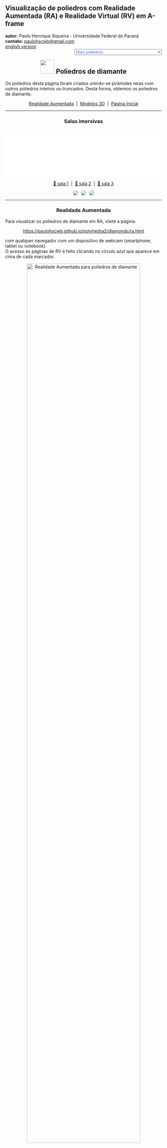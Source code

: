<link rel="stylesheet" href="../../scripts/style.css">
<meta charset="utf-8">
<link rel="icon" type="image/png" href="../vr/salas/imagens/icone.png">
<h2>Visualização de poliedros com Realidade Aumentada (RA) e Realidade Virtual (RV) em A-frame</h2>
<b>autor:</b> Paulo Henrique Siqueira - Universidade Federal do Paraná
<br><b>contato:</b> <a href="#"> paulohscwb@gmail.com </a>
<br><a href="https://paulohscwb.github.io/polyhedra2/diamonds/">english version</a>
<form style="margin: 0 auto; float:right; text-align:right; width:100%; margin-bottom:15px;">
	<select id="url" onchange="urlHandler(this.value)" style="color:royalblue;">
		<option disabled selected>Mais poliedros:</option>
		<option value="../../ArchimedeanCatalanHulls/pt-br/">Cascos convexos de Arquimedes e Catalan</option>
		<option value="../../fractalplatonic/pt-br/">Fractais dos poliedros de Platão</option>
		<option value="../../fractalnonconvex/pt-br/">Fractais dos poliedros não convexos</option>
		<option value="../../fractalarchimedean/pt-br/">Fractais dos poliedros de Arquimedes</option>
		<option value="../../chamfered/pt-br/">Poliedros chanfrados</option>
		<option value="../../propellor/pt-br/">Poliedros de hélice</option>
		<option disabled value="../../diamonds/pt-br/">Poliedros de diamante</option>
	</select>
</form>
<script>
function urlHandler(value) {                               
    window.location.assign(`${value}`);
}
</script>

<p id="p1"></p>
  <h2 align="center"><img src="../vr/salas/imagens/icone.png" style="margin-bottom:-10px" width="45"> Poliedros de diamante</h2>
  Os poliedros desta página foram criados unindo-se pirâmides retas com outros poliedros inteiros ou truncados. Desta forma, obtemos os poliedros de diamante.

<p align="center"><a href="#ra">Realidade Aumentada</a><span>&nbsp;&nbsp;|&nbsp;&nbsp;</span><a href="#m3d">Modelos 3D</a><span>&nbsp;&nbsp;|&nbsp;&nbsp;</span><a href="../../pt-br/">Página Inicial</a></p>
<hr>
 <h3 align="center">Salas imersivas</h3>
  <div class="embed-container"><iframe width="100%" src="../sala1.htm" title="Sala Imersiva dos poliedros de diamante" frameborder="0" loading="lazy"></iframe></div>
  <p align="center"><a href="../sala1.htm" target="_blank">&#x1f517; sala 1</a><span>&nbsp;&nbsp;|&nbsp;&nbsp;</span><a href="../sala2.htm" target="_blank">&#x1f517; sala 2</a><span>&nbsp;&nbsp;|&nbsp;&nbsp;</span><a href="../sala3.htm" target="_blank">&#x1f517; sala 3</a></p>
  <p align="center"><img src="../../../geometria-descritiva/videos/diamonds1.gif" style="max-width: 31.5%; border-radius:5px; margin-right:2%;" loading="lazy"/><img src="../../../geometria-descritiva/videos/diamonds2.gif" style="max-width: 31.5%; margin-right:2%; border-radius:5px" loading="lazy"/><img src="../../../geometria-descritiva/videos/diamonds3.gif" style="max-width: 31.5%; border-radius:5px" loading="lazy"/></p>
  <hr>
  <h3 id="ra" align="center">Realidade Aumentada</h3>
  Para visualizar os poliedros de diamante em RA, visite a página:
<p align="center"><a href="../ra.html" class="raAR" target="_blank">https://paulohscwb.github.io/polyhedra2/diamonds/ra.html</a></p> 
com qualquer navegador com um dispositivo de webcam (smartphone, tablet ou notebook).
<br>O acesso às páginas de RV é feito clicando no círculo azul que aparece em cima de cada marcador.
<p align="center"><img style="border-radius:7px;" alt="Realidade Aumentada para poliedros de diamante" src="../ar/example.jpg" width="85%"></p>
<p align="center"><img src="../ar/diamonds.gif" alt="Realidade Aumentada para poliedros de diamante" style="max-width: 92%; border-radius:5px;" loading="lazy"/></p>
<hr>
<h3 id="m3d" align="center">Modelos 3D</h3>
<!-- <iframe width="560" height="315" style="max-width:100%" src="https://www.youtube.com/embed/videoseries?list=PLy0I_lGW8HxU-mneUmSsccpRAAwbErHFq" title="YouTube video player" frameborder="0" allow="accelerometer; autoplay; clipboard-write; encrypted-media; gyroscope; picture-in-picture; web-share" allowfullscreen></iframe> -->
<h4>1. Cúpula triangular de diamante</h4>
<a href="../vr/TriangularCupola.htm" target="_blank" title="modelo 3D" class="fotoA"><img src="../ar/80A.png" class="foto" alt="Cúpula triangular de diamante"></a><img src="../ar/80.png" class="qr">
 <br><br>Quando construímos uma pirâmide reta de base hexagonal, que tem a base coincidente com a face hexagonal de uma cúpula triangular de Johnson, obtemos uma cúpula triangular de diamante. 
 <br><br><b>Faces:</b> 10 triângulos e 3 quadrados | <b>Arestas:</b> 21 | <b>Vértices:</b> 10. <a href="https://polytope.miraheze.org/wiki/Triangular_cupola" target="_blank">Mais sobre...</a>
 <br><a href="../ra.html" class="raAR" title="Realidade aumentada" target="_blank"></a>
<hr>
<h4>2. Cúpula quadrada de diamante</h4>
<a href="../vr/SquareCupola.htm" target="_blank" title="modelo 3D" class="fotoA"><img src="../ar/81A.png" class="foto" alt="Cúpula quadrada de diamante"></a><img src="../ar/81.png" class="qr">
 <br><br>Quando construímos uma pirâmide reta de base octogonal, que tem a base coincidente com a face octogonal de uma cúpula quadrada de Johnson, obtemos uma cúpula quadrada de diamante. 
 <br><br><b>Faces:</b> 12 triângulos e 5 quadrados | <b>Arestas:</b> 28 | <b>Vértices:</b> 13. <a href="https://polytope.miraheze.org/wiki/Square_cupola" target="_blank">Mais sobre...</a>
 <br><a href="../ra.html" class="raAR" title="Realidade aumentada" target="_blank"></a>
<hr>
<h4>3. Cúpula pentagonal de diamante</h4>
<a href="../vr/PentagonalCupola.htm" target="_blank" title="modelo 3D" class="fotoA"><img src="../ar/82A.png" class="foto" alt="Cúpula pentagonal de diamante"></a><img src="../ar/82.png" class="qr">
 <br><br>Quando construímos uma pirâmide reta de base decagonal, que tem a base coincidente com a face decagonal de uma cúpula pentagonal de Johnson, obtemos uma cúpula pentagonal de diamante. 
 <br><br><b>Faces:</b> 15 triângulos, 5 quadrados e 1 pentágono | <b>Arestas:</b> 35 | <b>Vértices:</b> 16. <a href="https://polytope.miraheze.org/wiki/Pentagonal_cupola" target="_blank">Mais sobre...</a>
 <br><a href="../ra.html" class="raAR" title="Realidade aumentada" target="_blank"></a>
<hr>
<h4>4. Rotunda pentagonal de diamante</h4>
<a href="../vr/PentagonalRotunda.htm" target="_blank" title="modelo 3D" class="fotoA"><img src="../ar/83A.png" class="foto" alt="Rotunda pentagonal de diamante"></a><img src="../ar/83.png" class="qr">
 <br><br>Quando construímos uma pirâmide reta de base decagonal, que tem a base coincidente com a face decagonal de uma rotunda pentagonal de Johnson, obtemos uma rotunda pentagonal de diamante.
 <br><br><b>Faces:</b> 20 triângulos e 6 pentágonos | <b>Arestas:</b> 45 | <b>Vértices:</b> 21. <a href="https://polytope.miraheze.org/wiki/Pentagonal_rotunda" target="_blank">Mais sobre...</a>
 <br><a href="../ra.html" class="raAR" title="Realidade aumentada" target="_blank"></a>
<hr>
<h4>5. Dipirâmide pentagonal de diamante</h4>
<a href="../vr/PentagonalDipyramid.htm" target="_blank" title="modelo 3D" class="fotoA"><img src="../ar/84A.png" class="foto" alt="Dipirâmide pentagonal de diamante"></a><img src="../ar/84.png" class="qr">
 <br><br>Se construirmos uma dipirâmide usando duas pirâmides pentagonais retas com alturas diferentes, obtemos uma dipirâmide pentagonal de diamante.
 <br><br><b>Faces:</b> 10 triângulos | <b>Arestas:</b> 15 | <b>Vértices:</b> 7. <a href="https://polytope.miraheze.org/wiki/Pentagonal_tegum" target="_blank">Mais sobre...</a>
 <br><a href="../ra.html" class="raAR" title="Realidade aumentada" target="_blank"></a>
<hr>
<h4>6. Dipirâmide hexagonal de diamante</h4>
<a href="../vr/HexagonalDipyramid.htm" target="_blank" title="modelo 3D" class="fotoA"><img src="../ar/85A.png" class="foto" alt="Dipirâmide hexagonal de diamante"></a><img src="../ar/85.png" class="qr">
 <br><br>Se construirmos uma dipirâmide usando duas pirâmides hexagonais retas com alturas diferentes, obtemos uma dipirâmide hexagonal de diamante.
 <br><br><b>Faces:</b> 12 triângulos | <b>Arestas:</b> 18 | <b>Vértices:</b> 8. <a href="https://mathworld.wolfram.com/HexagonalDipyramid.html" target="_blank">Mais sobre...</a>
 <br><a href="../ra.html" class="raAR" title="Realidade aumentada" target="_blank"></a>
<hr>
<h4>7. Dipirâmide heptagonal de diamante</h4>
<a href="../vr/HeptagonalDipyramid.htm" target="_blank" title="modelo 3D" class="fotoA"><img src="../ar/86A.png" class="foto" alt="Dipirâmide heptagonal de diamante"></a><img src="../ar/86.png" class="qr">
 <br><br>Se construirmos uma dipirâmide usando duas pirâmides heptagonais retas com alturas diferentes, obtemos uma dipirâmide heptagonal de diamante. 
 <br><br><b>Faces:</b> 14 triângulos | <b>Arestas:</b> 21 | <b>Vértices:</b> 9. <a href="https://mathworld.wolfram.com/Dipyramid.html" target="_blank">Mais sobre...</a>
 <br><a href="../ra.html" class="raAR" title="Realidade aumentada" target="_blank"></a>
<hr>
<h4>8. Dipirâmide octogonal de diamante</h4>
<a href="../vr/OctagonalDipyramid.htm" target="_blank" title="modelo 3D" class="fotoA"><img src="../ar/87A.png" class="foto" alt="Dipirâmide octogonal de diamante"></a><img src="../ar/87.png" class="qr">
 <br><br>Se construirmos uma dipirâmide usando duas pirâmides octogonais retas com alturas diferentes, obtemos uma dipirâmide octogonal de diamante. 
 <br><br><b>Faces:</b> 16 triângulos | <b>Arestas:</b> 24 | <b>Vértices:</b> 10. <a href="https://mathworld.wolfram.com/Dipyramid.html" target="_blank">Mais sobre...</a>
 <br><a href="../ra.html" class="raAR" title="Realidade aumentada" target="_blank"></a>
<hr>
<h4>9. Antiprisma quadrado de diamante</h4>
<a href="../vr/SquareAntiprism.htm" target="_blank" title="modelo 3D" class="fotoA"><img src="../ar/88A.png" class="foto" alt="Antiprisma quadrado de diamante"></a><img src="../ar/88.png" class="qr">
 <br><br>Considere um antiprisma modificado, com uma base quadrada reduzida com um fator entre 0.6 e 0.8. Se construirmos uma pirâmide reta quadrada com a base coincidente com a base maior do antiprisma, obtemos um antiprisma quadrado de diamante.
 <br><br><b>Faces:</b> 12 triângulos e 1 quadrado | <b>Arestas:</b> 20 | <b>Vértices:</b> 9. <a href="https://mathworld.wolfram.com/Antiprism.html" target="_blank">Mais sobre...</a>
 <br><a href="../ra.html" class="raAR" title="Realidade aumentada" target="_blank"></a>
<hr>
<h4>10. Antiprisma pentagonal de diamante</h4>
<a href="../vr/PentagonalAntiprism.htm" target="_blank" title="modelo 3D" class="fotoA"><img src="../ar/89A.png" class="foto" alt="Antiprisma pentagonal de diamante"></a><img src="../ar/89.png" class="qr">
 <br><br>Considere um antiprisma modificado, com uma base pentagonal reduzida com um fator entre 0.6 e 0.8. Se construirmos uma pirâmide reta pentagonal com a base coincidente com a base maior do antiprisma, obtemos um antiprisma pentagonal de diamante. 
 <br><br><b>Faces:</b> 15 triângulos e 1 pentágono | <b>Arestas:</b> 25 | <b>Vértices:</b> 11. <a href="https://mathworld.wolfram.com/Antiprism.html" target="_blank">Mais sobre...</a>
 <br><a href="../ra.html" class="raAR" title="Realidade aumentada" target="_blank"></a>
<hr>
<h4>11. Antiprisma hexagonal de diamante</h4>
<a href="../vr/HexagonalAntiprism.htm" target="_blank" title="modelo 3D" class="fotoA"><img src="../ar/90A.png" class="foto" alt="Antiprisma hexagonal de diamante"></a><img src="../ar/90.png" class="qr">
 <br><br>Considere um antiprisma modificado, com uma base hexagonal reduzida com um fator entre 0.6 e 0.8. Se construirmos uma pirâmide reta hexagonal com a base coincidente com a base maior do antiprisma, obtemos um antiprisma hexagonal de diamante.
 <br><br><b>Faces:</b> 18 triângulos e 1 hexágono | <b>Arestas:</b> 30 | <b>Vértices:</b> 13. <a href="https://mathworld.wolfram.com/Antiprism.html" target="_blank">Mais sobre...</a>
 <br><a href="../ra.html" class="raAR" title="Realidade aumentada" target="_blank"></a>
<hr>
<h4>12. Antiprisma heptagonal de diamante</h4>
<a href="../vr/HeptagonalAntiprism.htm" target="_blank" title="modelo 3D" class="fotoA"><img src="../ar/91A.png" class="foto" alt="Antiprisma heptagonal de diamante"></a><img src="../ar/91.png" class="qr">
 <br><br>Considere um antiprisma modificado, com uma base heptagonal reduzida com um fator entre 0.6 e 0.8. Se construirmos uma pirâmide reta heptagonal com a base coincidente com a base maior do antiprisma, obtemos um antiprisma heptagonal de diamante. 
 <br><br><b>Faces:</b> 21 triângulos e 1 heptágono | <b>Arestas:</b> 35 | <b>Vértices:</b> 15. <a href="https://mathworld.wolfram.com/Antiprism.html" target="_blank">Mais sobre...</a>
 <br><a href="../ra.html" class="raAR" title="Realidade aumentada" target="_blank"></a>
<hr>
<h4>13. Antiprisma octogonal de diamante</h4>
<a href="../vr/OctagonalAntiprism.htm" target="_blank" title="modelo 3D" class="fotoA"><img src="../ar/92A.png" class="foto" alt="Antiprisma octogonal de diamante"></a><img src="../ar/92.png" class="qr">
 <br><br>Considere um antiprisma modificado, com uma base octogonal reduzida com um fator entre 0.6 e 0.8. Se construirmos uma pirâmide reta octogonal com a base coincidente com a base maior do antiprisma, obtemos um antiprisma octogonal de diamante. 
 <br><br><b>Faces:</b> 24 triângulos e 1 octógono | <b>Arestas:</b> 40 | <b>Vértices:</b> 17. <a href="https://mathworld.wolfram.com/Antiprism.html" target="_blank">Mais sobre...</a>
 <br><a href="../ra.html" class="raAR" title="Realidade aumentada" target="_blank"></a>
<hr>
<h4>14. Antiprisma quadrado refletido de diamante</h4>
<a href="../vr/SquareAntiprism2.htm" target="_blank" title="modelo 3D" class="fotoA"><img src="../ar/93A.png" class="foto" alt="Antiprisma quadrado refletido de diamante"></a><img src="../ar/93.png" class="qr">
 <br><br>Considere um antiprisma modificado, com uma base quadrada reduzida com um fator entre 0.6 e 0.8. Encontre a reflexão da base menor do antiprisma em relação à base maior. Unindo-se o vértice de uma pirâmide reta quadrada com os vértices da base maior e da base refletida do antiprisma, encontramos um antiprisma quadrado refletido de diamante.  
 <br><br><b>Faces:</b> 20 triângulos e 1 quadrado | <b>Arestas:</b> 32 | <b>Vértices:</b> 13. <a href="https://mathworld.wolfram.com/Antiprism.html" target="_blank">Mais sobre...</a>
 <br><a href="../ra.html" class="raAR" title="Realidade aumentada" target="_blank"></a>
<hr>
<h4>15. Antiprisma pentagonal refletido de diamante</h4>
<a href="../vr/PentagonalAntiprism2.htm" target="_blank" title="modelo 3D" class="fotoA"><img src="../ar/94A.png" class="foto" alt="Antiprisma pentagonal refletido de diamante"></a><img src="../ar/94.png" class="qr">
 <br><br>Considere um antiprisma modificado, com uma base pentagonal reduzida com um fator entre 0.6 e 0.8. Encontre a reflexão da base menor do antiprisma em relação à base maior. Unindo-se o vértice de uma pirâmide reta pentagonal com os vértices da base maior e da base refletida do antiprisma, encontramos um antiprisma pentagonal refletido de diamante.  
 <br><br><b>Faces:</b> 25 triângulos e 1 pentágono | <b>Arestas:</b> 40 | <b>Vértices:</b> 16. <a href="https://mathworld.wolfram.com/Antiprism.html" target="_blank">Mais sobre...</a>
 <br><a href="../ra.html" class="raAR" title="Realidade aumentada" target="_blank"></a>
<hr>
<h4>16. Antiprisma hexagonal refletido de diamante</h4>
<a href="../vr/HexagonalAntiprism2.htm" target="_blank" title="modelo 3D" class="fotoA"><img src="../ar/95A.png" class="foto" alt="Antiprisma hexagonal refletido de diamante"></a><img src="../ar/95.png" class="qr">
 <br><br>Considere um antiprisma modificado, com uma base hexagonal reduzida com um fator entre 0.6 e 0.8. Encontre a reflexão da base menor do antiprisma em relação à base maior. Unindo-se o vértice de uma pirâmide reta hexagonal com os vértices da base maior e da base refletida do antiprisma, encontramos um antiprisma hexagonal refletido de diamante.  
 <br><br><b>Faces:</b> 30 triângulos e 1 hexágono | <b>Arestas:</b> 48 | <b>Vértices:</b> 19. <a href="https://mathworld.wolfram.com/Antiprism.html" target="_blank">Mais sobre...</a>
 <br><a href="../ra.html" class="raAR" title="Realidade aumentada" target="_blank"></a>
<hr>
<h4>17. Antiprisma heptagonal refletido de diamante</h4>
<a href="../vr/HeptagonalAntiprism2.htm" target="_blank" title="modelo 3D" class="fotoA"><img src="../ar/96A.png" class="foto" alt="Antiprisma heptagonal refletido de diamante"></a><img src="../ar/96.png" class="qr">
 <br><br>Considere um antiprisma modificado, com uma base heptagonal reduzida com um fator entre 0.6 e 0.8. Encontre a reflexão da base menor do antiprisma em relação à base maior. Unindo-se o vértice de uma pirâmide reta heptagonal com os vértices da base maior e da base refletida do antiprisma, encontramos um antiprisma heptagonal refletido de diamante. 
 <br><br><b>Faces:</b> 35 triângulos e 1 heptágono | <b>Arestas:</b> 56 | <b>Vértices:</b> 22. <a href="https://mathworld.wolfram.com/Antiprism.html" target="_blank">Mais sobre...</a>
 <br><a href="../ra.html" class="raAR" title="Realidade aumentada" target="_blank"></a>
<hr>
<h4>18. Antiprisma octogonal refletido de diamante</h4>
<a href="../vr/OctagonalAntiprism2.htm" target="_blank" title="modelo 3D" class="fotoA"><img src="../ar/97A.png" class="foto" alt="Antiprisma octogonal refletido de diamante"></a><img src="../ar/97.png" class="qr">
 <br><br>Considere um antiprisma modificado, com uma base octogonal reduzida com um fator entre 0.6 e 0.8. Encontre a reflexão da base menor do antiprisma em relação à base maior. Unindo-se o vértice de uma pirâmide reta octogonal com os vértices da base maior e da base refletida do antiprisma, encontramos um antiprisma octogonal refletido de diamante. 
 <br><br><b>Faces:</b> 40 triângulos e 1 octógono | <b>Arestas:</b> 64 | <b>Vértices:</b> 25. <a href="https://mathworld.wolfram.com/Antiprism.html" target="_blank">Mais sobre...</a>
 <br><a href="../ra.html" class="raAR" title="Realidade aumentada" target="_blank"></a>
<hr>
<h4>19. Icosaedro tridiminuído aumentado</h4>
<a href="../vr/AugmentedTridiminishedIcosahedron.htm" target="_blank" title="modelo 3D" class="fotoA"><img src="../ar/98A.png" class="foto" alt="Icosaedro tridiminuído aumentado"></a><img src="../ar/98.png" class="qr">
 <br><br>O icosaedro tridiminuído aumentado de Johnson pode ser considerado um poliedro de diamante. Pode ser construído anexando um tetraedro, visto como uma pirâmide triangular, à face triangular do icosaedro tridiminuído que está conectada apenas aos pentágonos. É o único sólido de Johnson que é construído usando diminuição e aumento, assumindo que nenhuma diminuição e aumento se anulam. 
 <br><br><b>Faces:</b> 7 triângulos e 3 pentágonos | <b>Arestas:</b> 18 | <b>Vértices:</b> 10. <a href="https://polytope.miraheze.org/wiki/Augmented_tridiminished_icosahedron" target="_blank">Mais sobre...</a>
 <br><a href="../ra.html" class="raAR" title="Realidade aumentada" target="_blank"></a>
<hr>
<h4>20. Tetraedro truncado aumentado de diamante</h4>
<a href="../vr/AugmentedTruncatedTetrahedron.htm" target="_blank" title="modelo 3D" class="fotoA"><img src="../ar/99A.png" class="foto" alt="Tetraedro truncado aumentado de diamante"></a><img src="../ar/99.png" class="qr">
 <br><br>Quando construímos uma pirâmide reta de base triangular, que tem a base coincidente com a face triangular oposta à cúpula triangular, obtemos um tetraedro truncado aumentado de diamante.
 <br><br><b>Faces:</b> 10 triângulos, 3 quadrados e 3 hexágonos | <b>Arestas:</b> 30 | <b>Vértices:</b> 16. <a href="https://polytope.miraheze.org/wiki/Augmented_truncated_tetrahedron" target="_blank">Mais sobre...</a>
 <br><a href="../ra.html" class="raAR" title="Realidade aumentada" target="_blank"></a>
<hr>
<h4>21. Antiprisma snub quadrado truncado de diamante</h4>
<a href="../vr/SnubSquareAntiprism.htm" target="_blank" title="modelo 3D" class="fotoA"><img src="../ar/100A.png" class="foto" alt="Antiprisma snub quadrado de diamante"></a><img src="../ar/100.png" class="qr">
 <br><br>Quando construímos uma pirâmide reta de base octogonal, unindo o vértice principal desta pirâmide com os 8 vértices de uma das partes simétricas de um antiprisma snub quadrado, obtemos um antiprisma snub quadrado truncado de diamante.
 <br><br><b>Faces:</b> 20 triângulos e 1 quadrado | <b>Arestas:</b> 32 | <b>Vértices:</b> 13. <a href="https://polytope.miraheze.org/wiki/Snub_square_antiprism" target="_blank">Mais sobre...</a>
 <br><a href="../ra.html" class="raAR" title="Realidade aumentada" target="_blank"></a>
<hr>
<h4>22. Hebesfenorotunda triangular de diamante</h4>
<a href="../vr/TriangularHebesphenorotunda.htm" target="_blank" title="modelo 3D" class="fotoA"><img src="../ar/101A.png" class="foto" alt="Hebesfenorotunda triangular de diamante"></a><img src="../ar/101.png" class="qr">
 <br><br>Quando construímos uma pirâmide reta de base hexagonal, que tem a base coincidente com a face hexagonal de uma hebesfenorotunda triangular, obtemos uma hebesfenorotunda triangular de diamante. 
 <br><br><b>Faces:</b> 19 triângulos, 3 quadrados e 3 pentágonos | <b>Arestas:</b> 42 | <b>Vértices:</b> 19. <a href="https://polytope.miraheze.org/wiki/Triangular_hebesphenorotunda" target="_blank">Mais sobre...</a>
 <br><a href="../ra.html" class="raAR" title="Realidade aumentada" target="_blank"></a>
<hr>
<h4>23. Hebesfenorotunda triangular truncada de diamante</h4>
<a href="../vr/TriangularHebesphenorotunda1.htm" target="_blank" title="modelo 3D" class="fotoA"><img src="../ar/102A.png" class="foto" alt="Hebesfenorotunda triangular truncada de diamante"></a><img src="../ar/102.png" class="qr">
 <br><br>Considere uma hebesfenorotunda triangular modificada, desconsiderando a face hexagonal e todas as demais faces que estão unidas aos vértices do hexágono. O sólido obtido com a união de uma pirâmide reta de base eneagonal com as demais faces da hebesfenorotunda triangular modificada é uma hebesfenorotunda triangular truncada de diamante. 
 <br><br><b>Faces:</b> 13 triângulos e 3 pentágonos | <b>Arestas:</b> 27 | <b>Vértices:</b> 13. <a href="https://polytope.miraheze.org/wiki/Triangular_hebesphenorotunda" target="_blank">Mais sobre...</a>
 <br><a href="../ra.html" class="raAR" title="Realidade aumentada" target="_blank"></a>
<hr>
<h4>24. Hebesfenorotunda triangular truncada de diamante</h4>
<a href="../vr/TriangularHebesphenorotunda2.htm" target="_blank" title="modelo 3D" class="fotoA"><img src="../ar/103A.png" class="foto" alt="Hebesfenorotunda triangular truncada de diamante"></a><img src="../ar/103.png" class="qr">
 <br><br>Considere uma hebesfenorotunda triangular modificada, desconsiderando as faces pentagonais e a face triangular que está unida apenas com os vértices dos pentágonos. O sólido obtido com a união de uma pirâmide reta de base eneagonal com as demais faces da hebesfenorotunda triangular modificada é uma hebesfenorotunda triangular truncada de diamante. 
 <br><br><b>Faces:</b> 18 triângulos, 3 quadrados e 1 hexágono | <b>Arestas:</b> 36 | <b>Vértices:</b> 16. <a href="https://polytope.miraheze.org/wiki/Triangular_hebesphenorotunda" target="_blank">Mais sobre...</a>
 <br><a href="../ra.html" class="raAR" title="Realidade aumentada" target="_blank"></a>
<hr>
<h4>25. Dodecaedro truncado de diamante</h4>
<a href="../vr/Dodecahedron.htm" target="_blank" title="modelo 3D" class="fotoA"><img src="../ar/104A.png" class="foto" alt="Dodecaedro truncado de diamante"></a><img src="../ar/104.png" class="qr">
 <br><br>Considere um dodecaedro modificado, desconsiderando uma face e as 5 faces que estão unidas com esta face desconsiderada. O sólido obtido com a união de uma pirâmide reta decagonal com as demais faces do dodecaedro modificado é um dodecaedro truncado de diamante. 
 <br><br><b>Faces:</b> 10 triângulos e 6 pentágonos | <b>Arestas:</b> 30 | <b>Vértices:</b> 16. <a href="https://mathworld.wolfram.com/Dodecahedron.html" target="_blank">Mais sobre...</a>
 <br><a href="../ra.html" class="raAR" title="Realidade aumentada" target="_blank"></a>
<hr>
<h4>26. Pirâmide quadrada truncada de diamante</h4>
<a href="../vr/Cube.htm" target="_blank" title="modelo 3D" class="fotoA"><img src="../ar/105A.png" class="foto" alt="Pirâmide quadrada truncada de diamante"></a><img src="../ar/105.png" class="qr">
 <br><br>Quando construímos uma pirâmide reta de base quadrada, que tem a base coincidente com a base de uma pirâmide quadrada truncada, obtemos uma pirâmide quadrada truncada de diamante. 
 <br><br><b>Faces:</b> 4 triângulos, 1 quadrado e 4 trapézios | <b>Arestas:</b> 16 | <b>Vértices:</b> 9. <a href="https://mathworld.wolfram.com/PyramidalFrustum.html" target="_blank">Mais sobre...</a>
 <br><a href="../ra.html" class="raAR" title="Realidade aumentada" target="_blank"></a>
<hr>
<h4>27. Pirâmide pentagonal truncada de diamante</h4>
<a href="../vr/PentagonalPrism.htm" target="_blank" title="modelo 3D" class="fotoA"><img src="../ar/106A.png" class="foto" alt="Pirâmide pentagonal truncada de diamante"></a><img src="../ar/106.png" class="qr">
 <br><br>Quando construímos uma pirâmide reta de base pentagonal, que tem a base coincidente com a base de uma pirâmide pentagonal truncada, obtemos uma pirâmide pentagonal truncada de diamante. 
 <br><br><b>Faces:</b> 5 triângulos, 1 pentágono e 5 trapézios | <b>Arestas:</b> 20 | <b>Vértices:</b> 11. <a href="https://mathworld.wolfram.com/PyramidalFrustum.html" target="_blank">Mais sobre...</a>
 <br><a href="../ra.html" class="raAR" title="Realidade aumentada" target="_blank"></a>
<hr>
<h4>28. Pirâmide hexagonal truncada de diamante</h4>
<a href="../vr/HexagonalPrism.htm" target="_blank" title="modelo 3D" class="fotoA"><img src="../ar/107A.png" class="foto" alt="Pirâmide hexagonal truncada de diamante"></a><img src="../ar/107.png" class="qr">
 <br><br>Quando construímos uma pirâmide reta de base hexagonal, que tem a base coincidente com a base de uma pirâmide hexagonal truncada, obtemos uma pirâmide hexagonal truncada de diamante. 
 <br><br><b>Faces:</b> 6 triângulos, 1 hexágono e 6 trapézios | <b>Arestas:</b> 24 | <b>Vértices:</b> 13. <a href="https://mathworld.wolfram.com/PyramidalFrustum.html" target="_blank">Mais sobre...</a>
 <br><a href="../ra.html" class="raAR" title="Realidade aumentada" target="_blank"></a>
<hr>
<h4>29. Pirâmide heptagonal truncada de diamante</h4>
<a href="../vr/HeptagonalPrism.htm" target="_blank" title="modelo 3D" class="fotoA"><img src="../ar/108A.png" class="foto" alt="Pirâmide heptagonal truncada de diamante"></a><img src="../ar/108.png" class="qr">
 <br><br>Quando construímos uma pirâmide reta de base heptagonal, que tem a base coincidente com a base de uma pirâmide heptagonal truncada, obtemos uma pirâmide heptagonal truncada de diamante.  
 <br><br><b>Faces:</b> 7 triângulos, 1 heptágono e 7 trapézios | <b>Arestas:</b> 28 | <b>Vértices:</b> 15. <a href="https://mathworld.wolfram.com/PyramidalFrustum.html" target="_blank">Mais sobre...</a>
 <br><a href="../ra.html" class="raAR" title="Realidade aumentada" target="_blank"></a>
<hr>
<h4>30. Pirâmide octogonal truncada de diamante</h4>
<a href="../vr/OctagonalPrism.htm" target="_blank" title="modelo 3D" class="fotoA"><img src="../ar/109A.png" class="foto" alt="Pirâmide octogonal truncada de diamante"></a><img src="../ar/109.png" class="qr">
 <br><br>Quando construímos uma pirâmide reta de base octogonal, que tem a base coincidente com a base de uma pirâmide octogonal truncada, obtemos uma pirâmide octogonal truncada de diamante.  
 <br><br><b>Faces:</b> 8 triângulos, 1 octógono e 8 trapézios | <b>Arestas:</b> 32 | <b>Vértices:</b> 17. <a href="https://mathworld.wolfram.com/PyramidalFrustum.html" target="_blank">Mais sobre...</a>
 <br><a href="../ra.html" class="raAR" title="Realidade aumentada" target="_blank"></a>
<hr>
<h4>31. Dodecaedro disdiakis truncado de diamante</h4>
<a href="../vr/DisdyakisDodecahedron.htm" target="_blank" title="modelo 3D" class="fotoA"><img src="../ar/110A.png" class="foto" alt="Dodecaedro disdiakis truncado de diamante"></a><img src="../ar/110.png" class="qr">
 <br><br>Quando construímos uma pirâmide reta de base octogonal, com seu vértice principal unido com os vértices de um dodecaedro disdiakis de Catalan truncado, obtemos um dodecaedro disdiakis truncado de diamante.  
 <br><br><b>Faces:</b> 32 triângulos | <b>Arestas:</b> 48 | <b>Vértices:</b> 18. <a href="https://mathworld.wolfram.com/DisdyakisDodecahedron.html" target="_blank">Mais sobre...</a>
 <br><a href="../ra.html" class="raAR" title="Realidade aumentada" target="_blank"></a>
<hr>
<h4>32. Icosaedro triakis truncado de diamante</h4>
<a href="../vr/TriakisIcosahedron.htm" target="_blank" title="modelo 3D" class="fotoA"><img src="../ar/111A.png" class="foto" alt="Icosaedro triakis truncado de diamante"></a><img src="../ar/111.png" class="qr">
 <br><br>Quando construímos uma pirâmide reta de base decagonal, com seu vértice principal unido com os vértices de um icosaedro triakis de Catalan truncado, obtemos um icosaedro triakis truncado de diamante.   
 <br><br><b>Faces:</b> 30 triângulos | <b>Arestas:</b> 45 | <b>Vértices:</b> 17. <a href="https://mathworld.wolfram.com/DisdyakisDodecahedron.html" target="_blank">Mais sobre...</a>
 <br><a href="../ra.html" class="raAR" title="Realidade aumentada" target="_blank"></a>
<hr>
<h4>33. Dodecaedro pentakis truncado de diamante</h4>
<a href="../vr/PentakisDodecahedron.htm" target="_blank" title="modelo 3D" class="fotoA"><img src="../ar/112A.png" class="foto" alt="Dodecaedro pentakis truncado de diamante"></a><img src="../ar/112.png" class="qr">
 <br><br>Quando construímos uma pirâmide reta de base decagonal, com seu vértice principal unido com os vértices de um dodecaedro pentakis de Catalan truncado, obtemos um dodecaedro pentakis truncado de diamante.  
 <br><br><b>Faces:</b> 30 triângulos | <b>Arestas:</b> 45 | <b>Vértices:</b> 17. <a href="https://mathworld.wolfram.com/DisdyakisDodecahedron.html" target="_blank">Mais sobre...</a>
 <br><a href="../ra.html" class="raAR" title="Realidade aumentada" target="_blank"></a>
<hr>
<h4>34. Hexecontaedro pentagonal truncado de diamante</h4>
<a href="../vr/PentagonalHexecontahedron.htm" target="_blank" title="modelo 3D" class="fotoA"><img src="../ar/113A.png" class="foto" alt="Hexecontaedro pentagonal truncado de diamante"></a><img src="../ar/113.png" class="qr">
 <br><br>Quando construímos uma pirâmide reta de base pentadecagonal, com seu vértice principal unido com os vértices de um hexecontaedro pentagonal de Catalan truncado, obtemos um hexecontaedro pentagonal truncado de diamante.   
 <br><br><b>Faces:</b> 15 triângulos e 15 pentágonos | <b>Arestas:</b> 60 | <b>Vértices:</b> 32. <a href="https://mathworld.wolfram.com/PentagonalHexecontahedron.html" target="_blank">Mais sobre...</a>
 <br><a href="../ra.html" class="raAR" title="Realidade aumentada" target="_blank"></a>
<p class="topop"><a href="#p1" class="topo">voltar ao topo</a></p>
<hr>

<br><a rel="license" href="http://creativecommons.org/licenses/by-nc-nd/4.0/"><img alt="Licença Creative Commons" style="border-width:0" src="https://i.creativecommons.org/l/by-nc-nd/4.0/88x31.png" loading="lazy"/></a><br /><span xmlns:dct="http://purl.org/dc/terms/" property="dct:title">Diamond polyhedra - Visualization of polyhedra with Augmented Reality and Virtual Reality</span> de <a xmlns:cc="http://creativecommons.org/ns#" href="https://paulohscwb.github.io/polyhedra2/diamonds/pt-br/" property="cc:attributionName" rel="cc:attributionURL">Paulo Henrique Siqueira</a> está licenciado com uma Licença <a rel="license" href="http://creativecommons.org/licenses/by-nc-nd/4.0/">Creative Commons Atribuição-NãoComercial-SemDerivações 4.0 Internacional</a>.

<h4>Como citar este trabalho:</h4> 
<p>Siqueira, P.H., "Diamonds polyhedra - Visualization of polyhedra with Augmented Reality and Virtual Reality". Disponível em: <https://paulohscwb.github.io/polyhedra2/diamonds/pt-br/>, Novembro de 2023.</p>
<!--<a target="_blank" href="https://doi.org/10.5281/zenodo.8272770"><img src="https://zenodo.org/badge/DOI/10.5281/zenodo.8272770.svg" alt="DOI"></a>-->
<br><br><b>Referências:</b>
<br>Weisstein, Eric W. "Archimedean Solid" From MathWorld-A Wolfram Web Resource. <a href="http://mathworld.wolfram.com/ArchimedeanSolid.html" target="_blank">http://mathworld.wolfram.com/ArchimedeanSolid.html</a>
<br>Weisstein, Eric W. "Platonic Solid" From MathWorld-A Wolfram Web Resource. <a href="http://mathworld.wolfram.com/PlatonicSolid.html" target="_blank">http://mathworld.wolfram.com/PlatonicSolid.html</a>
<br>Weisstein, Eric W. "Archimedean Dual" From MathWorld-A Wolfram Web Resource. <a href="https://mathworld.wolfram.com/ArchimedeanDual.html" target="_blank">https://mathworld.wolfram.com/ArchimedeanDual.html</a>
<br>Weisstein, Eric W. "Uniform Polyhedron." From MathWorld--A Wolfram Web Resource. <a href="https://mathworld.wolfram.com/UniformPolyhedron.html" target="_blank">https://mathworld.wolfram.com/UniformPolyhedron.html</a>
<br>Wikipedia <a href="https://en.wikipedia.org/wiki/Archimedean_solid" target="_blank">https://en.wikipedia.org/wiki/Archimedean_solid</a>
<br>Wikipedia <a href="https://en.wikipedia.org/wiki/en.wikipedia.org/wiki/Platonic_solid" target="_blank">https://en.wikipedia.org/wiki/Platonic_solid</a>
<br>McCooey, David I. "Visual Polyhedra". <a href="http://dmccooey.com/polyhedra/" target="_blank">http://dmccooey.com/polyhedra/</a>

